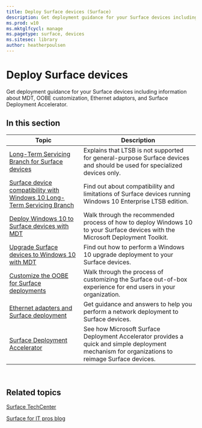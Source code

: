 ```yaml
---
title: Deploy Surface devices (Surface)
description: Get deployment guidance for your Surface devices including information about MDT, OOBE customization, Ethernet adaptors, and Surface Deployment Accelerator.
ms.prod: w10
ms.mktglfcycl: manage
ms.pagetype: surface, devices
ms.sitesec: library
author: heatherpoulsen
---
```


# Deploy Surface devices

Get deployment guidance for your Surface devices including information about MDT, OOBE customization, Ethernet adaptors, and Surface Deployment Accelerator.

## In this section

| Topic | Description |
| --- | --- |
| [Long-Term Servicing Branch for Surface devices](ltsb-for-surface.md) | Explains that LTSB is not supported for general-purpose Surface devices and should be used for specialized devices only. | 
| [Surface device compatibility with Windows 10 Long-Term Servicing Branch](surface-device-compatibility-with-windows-10-ltsb.md) | Find out about compatibility and limitations of Surface devices running Windows 10 Enterprise LTSB edition. |
| [Deploy Windows 10 to Surface devices with MDT](deploy-windows-10-to-surface-devices-with-mdt.md) | Walk through the recommended process of how to deploy Windows 10 to your Surface devices with the Microsoft Deployment Toolkit.|
| [Upgrade Surface devices to Windows 10 with MDT](upgrade-surface-devices-to-windows-10-with-mdt.md)| Find out how to perform a Windows 10 upgrade deployment to your Surface devices. |
| [Customize the OOBE for Surface deployments](customize-the-oobe-for-surface-deployments.md)| Walk through the process of customizing the Surface out-of-box experience for end users in your organization.|
| [Ethernet adapters and Surface deployment](ethernet-adapters-and-surface-device-deployment.md)| Get guidance and answers to help you perform a network deployment to Surface devices.|
| [Surface Deployment Accelerator](microsoft-surface-deployment-accelerator.md)| See how Microsoft Surface Deployment Accelerator provides a quick and simple deployment mechanism for organizations to reimage Surface devices. |



 

## Related topics


[Surface TechCenter](https://technet.microsoft.com/windows/surface)

[Surface for IT pros blog](http://blogs.technet.com/b/surface/)

 

 






